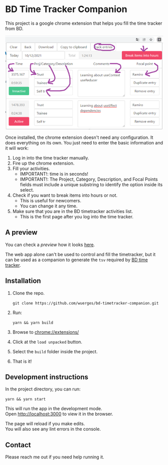# BD Time Tracker Companion

This project is a google chrome extension that helps you fill the time tracker from BD.

![ScreenShot](docs/basic_data.png)

Once installed, the chrome extension doesn't need any configuration. It does everything on its own.
You just need to enter the basic information and it will work:

1. Log in into the time tracker manually.
2. Fire up the chrome extension.
3. Fill your activities.
   - IMPORTANT!: time is in seconds!
   - IMPORTANT!: The Project, Category, Description, and Focal Points fields must include a unique substring to identify the option inside its select.
4. Check if you want to break items into hours or not.
   - This is useful for newcomers.
   - You can change it any time.
5. Make sure that you are in the BD timetracker activities list.
   - This is the first page after you log into the time tracker.

## A preview

You can check a _preview_ how it looks [here](https://bd-timetracker-companion.vercel.app/).

The web app alone can't be used to control and fill the timetracker, but it can be used as a companion to generate the `tsv` required by [BD time tracker](https://github.com/fredygil/bd-time-tracker-hours).

## Installation

1. Clone the repo.

   `git clone https://github.com/wuerges/bd-timetracker-companion.git`

2. Run:

   `yarn && yarn build`

3. Browse to <chrome://extensions/>
4. Click at the `load unpacked` button.
5. Select the `build` folder inside the project.
6. That is it!

## Development instructions

In the project directory, you can run:

`yarn && yarn start`

This will run the app in the development mode.\
Open [http://localhost:3000](http://localhost:3000) to view it in the browser.

The page will reload if you make edits.\
You will also see any lint errors in the console.

## Contact

Please reach me out if you need help running it.
